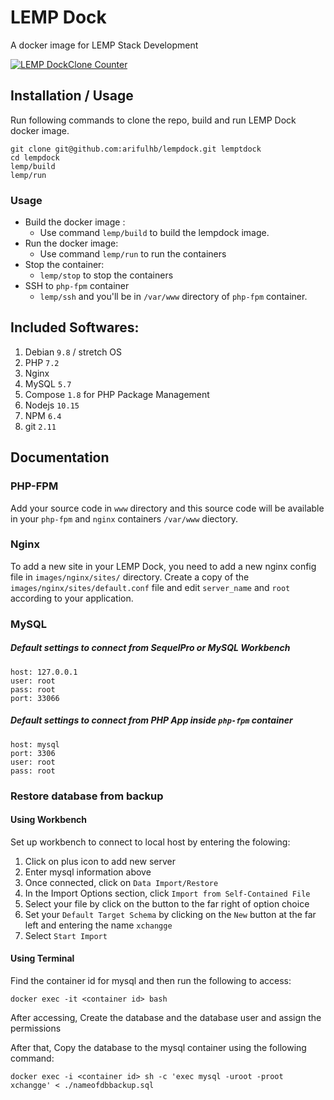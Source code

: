 # LEMP Dock
A docker image for LEMP Stack Development

[![LEMP DockClone Counter](https://img.shields.io/github/downloads/arifulhb/lempdock/total.svg)]()

## Installation / Usage

Run following commands to clone the repo, build and run LEMP Dock docker image.

    git clone git@github.com:arifulhb/lempdock.git lemptdock
    cd lempdock
    lemp/build
    lemp/run

### Usage
- Build the docker image :
    - Use command `lemp/build` to build the lempdock image.
- Run the docker image:
    - Use command `lemp/run` to run the containers
- Stop the container:
    - `lemp/stop` to stop the containers
- SSH to `php-fpm` container
    - `lemp/ssh` and you'll be in `/var/www` directory of `php-fpm` container.


## Included Softwares:
1. Debian `9.8` / stretch OS
2. PHP `7.2`
3. Nginx
4. MySQL `5.7`
5. Compose `1.8` for PHP Package Management
6. Nodejs `10.15`
7. NPM `6.4`
8. git `2.11`


## Documentation
### PHP-FPM
Add your source code in `www` directory and this source code will be available in your `php-fpm` and `nginx` containers `/var/www` diectory.
### Nginx
To add a new site in your LEMP Dock, you need to add a new nginx config file in `images/nginx/sites/` directory.
Create a copy of the `images/nginx/sites/default.conf` file and edit `server_name` and `root` according to your application.

### MySQL
##### Default settings to connect from SequelPro or MySQL Workbench   

    host: 127.0.0.1
    user: root
    pass: root
    port: 33066


##### Default settings to connect from PHP App inside `php-fpm` container

    host: mysql
    port: 3306
    user: root
    pass: root

### Restore database from backup

#### Using Workbench

Set up workbench to connect to local host by entering the folowing:

1. Click on plus icon to add new server
2. Enter mysql information above
3. Once connected, click on `Data Import/Restore`
4. In the Import Options section, click `Import from Self-Contained File`
5. Select your file by click on the button to the far right of option choice
6. Set your `Default Target Schema` by clicking on the `New` button at the far left and entering the name `xchangge`
7. Select `Start Import`

#### Using Terminal

Find the container id for mysql and then run the following to access:

`docker exec -it <container id> bash`

After accessing, Create the database and the database user and assign the permissions

After that, Copy the database to the mysql container using the following command:

`docker exec -i <container id> sh -c 'exec mysql -uroot -proot xchangge' < ./nameofdbbackup.sql`

